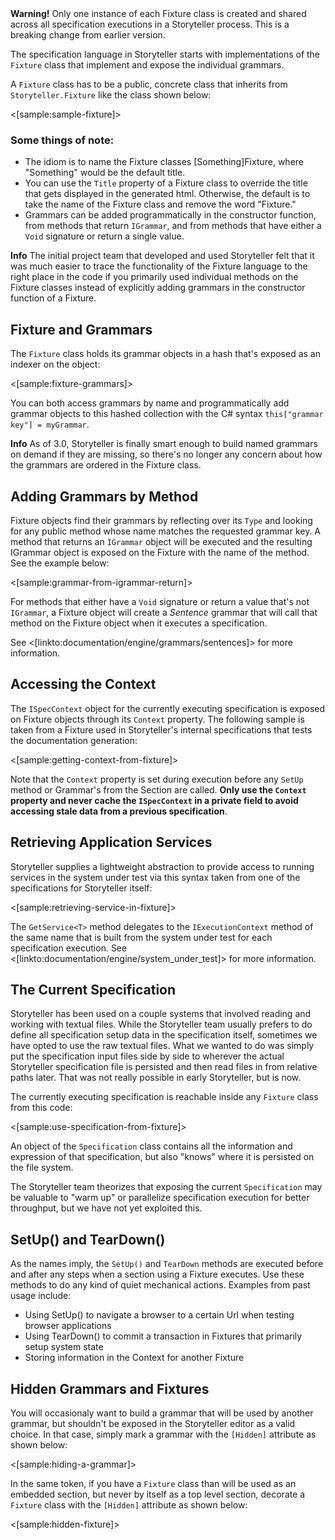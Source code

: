 <!--Title:Fixtures-->
<!--Url:fixtures-->

<div class="alert alert-warning" role="alert"><strong>Warning!</strong> Only one instance of each Fixture class is created and shared across all specification executions in a Storyteller process. This is a breaking change from earlier version. </div>

The specification language in Storyteller starts with implementations of the `Fixture` class that implement and expose the individual grammars.

A `Fixture` class has to be a public, concrete class that inherits from `Storyteller.Fixture` like the class shown below:

<[sample:sample-fixture]>

### Some things of note:
* The idiom is to name the Fixture classes [Something]Fixture, where "Something" would be the default title.
* You can use the `Title` property of a Fixture class to override the title that gets displayed in the generated html. Otherwise, the default is to take the name of the Fixture class and remove the word "Fixture."
* Grammars can be added programmatically in the constructor function, from methods that return `IGrammar`, and from methods that have either a `Void` signature or return a single value.

<div class="alert alert-info" role="alert"><strong>Info</strong> The initial project team that developed and used Storyteller felt that it was much easier to trace the functionality of the Fixture language to the right place in the code if you primarily used individual methods on the Fixture classes instead of explicitly adding grammars in the constructor function of a Fixture. </div>

## Fixture and Grammars

The `Fixture` class holds its grammar objects in a hash that's exposed as an indexer on the object:

<[sample:fixture-grammars]>

You can both access grammars by name and programmatically add grammar objects to this hashed collection with the C# syntax `this["grammar key"] = myGrammar`. 

<div class="alert alert-info" role="alert"><strong>Info</strong> As of 3.0, Storyteller is finally smart enough to build named grammars on demand if they are missing, so there's no longer any concern about how the grammars are ordered in the Fixture class.</div>

## Adding Grammars by Method

Fixture objects find their grammars by reflecting over its `Type` and looking for any public method whose name matches the requested grammar key. A method that returns an `IGrammar` object will be executed and the resulting IGrammar object is exposed on the Fixture with the name of the method. See the example below:

<[sample:grammar-from-igrammar-return]>

For methods that either have a `Void` signature or return a value that's not `IGrammar`, a Fixture object will create a _Sentence_ grammar that will call that method on the Fixture object when it executes a specification.

See <[linkto:documentation/engine/grammars/sentences]> for more information.



## Accessing the Context

The `ISpecContext` object for the currently executing specification is exposed on Fixture objects through its `Context` property. The following sample is taken from a Fixture used in Storyteller's internal specifications that tests the documentation generation:

<[sample:getting-context-from-fixture]>

Note that the `Context` property is set during execution before any `SetUp` method or Grammar's from the Section are called. **Only use the `Context` property and never cache the `ISpecContext` in a private field to avoid accessing stale data from a previous specification**.


## Retrieving Application Services

Storyteller supplies a lightweight abstraction to provide access to running services in the system under test via this syntax taken from one of the specifications for Storyteller itself:

<[sample:retrieving-service-in-fixture]>

The `GetService<T>` method delegates to the `IExecutionContext` method of the same name that is built from the system under test for each specification execution. See <[linkto:documentation/engine/system_under_test]> for more information.


## The Current Specification

Storyteller has been used on a couple systems that involved reading and working with textual files. While the Storyteller team usually prefers to do define all specification setup data in the specification itself, sometimes we have opted to use the raw textual files. What we wanted to do was simply put the specification input files side by side to wherever the actual Storyteller specification file is persisted and then read files in from relative paths later. That was not really possible in early Storyteller, but is now.

The currently executing specification is reachable inside any `Fixture` class from this code:

<[sample:use-specification-from-fixture]>

An object of the `Specification` class contains all the information and expression of that specification, but also "knows" where it is persisted on the file system.

The Storyteller team theorizes that exposing the current `Specification` may be valuable to "warm up" or parallelize specification execution for better throughput, but we have not yet exploited this.



## SetUp() and TearDown()

As the names imply, the `SetUp()` and `TearDown` methods are executed before and after any steps when a section using a Fixture executes. Use these methods to do any kind of quiet mechanical actions. Examples from past usage include:

* Using SetUp() to navigate a browser to a certain Url when testing browser applications
* Using TearDown() to commit a transaction in Fixtures that primarily setup system state
* Storing information in the Context for another Fixture



## Hidden Grammars and Fixtures

You will occasionaly want to build a grammar that will be used by another grammar, but shouldn't be exposed in the Storyteller editor as a valid choice. In that case, simply mark a grammar with the `[Hidden]` attribute as shown below:

<[sample:hiding-a-grammar]>

In the same token, if you have a `Fixture` class than will be used as an embedded section, but never by itself as a top level section, decorate a `Fixture` class with the `[Hidden]` attribute as shown below:

<[sample:hidden-fixture]>
